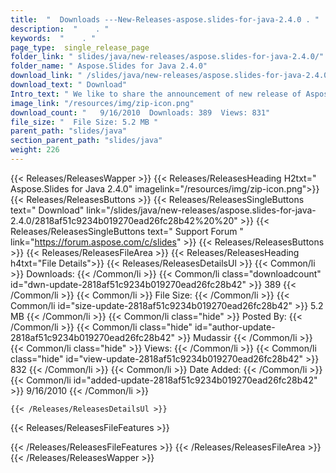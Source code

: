 ```yaml
---
title:  "  Downloads ---New-Releases-aspose.slides-for-java-2.4.0 . " 
description:  "    . " 
keywords:  "    . " 
page_type:  single_release_page
folder_link: " slides/java/new-releases/aspose.slides-for-java-2.4.0/"
folder_name: " Aspose.Slides for Java 2.4.0"
download_link: " /slides/java/new-releases/aspose.slides-for-java-2.4.0/2818af51c9234b019270ead26fc28b42"
download_text: " Download"
Intro_text: " We like to share the announcement of new release of Aspose.Slides for Java, whic..."
image_link: "/resources/img/zip-icon.png"
download_count: "   9/16/2010  Downloads: 389  Views: 831"
file_size: "  File Size: 5.2 MB "
parent_path: "slides/java"
section_parent_path: "slides/java"
weight: 226
---
```


{{< Releases/ReleasesWapper >}}
  {{< Releases/ReleasesHeading H2txt=" Aspose.Slides for Java 2.4.0" imagelink="/resources/img/zip-icon.png">}}
  {{< Releases/ReleasesButtons >}}
    {{< Releases/ReleasesSingleButtons text=" Download" link="/slides/java/new-releases/aspose.slides-for-java-2.4.0/2818af51c9234b019270ead26fc28b42%20%20" >}}
    {{< Releases/ReleasesSingleButtons text=" Support Forum " link="https://forum.aspose.com/c/slides" >}}
  {{< Releases/ReleasesButtons >}}
  {{< Releases/ReleasesFileArea >}}
    {{< Releases/ReleasesHeading h4txt="File Details">}}
    {{< Releases/ReleasesDetailsUl >}}
            {{< Common/li  >}} Downloads: {{< /Common/li >}} 
      {{< Common/li class="downloadcount" id="dwn-update-2818af51c9234b019270ead26fc28b42" >}} 389 {{< /Common/li >}} 
      {{< Common/li  >}} File Size: {{< /Common/li >}} 
      {{< Common/li id="size-update-2818af51c9234b019270ead26fc28b42" >}} 5.2 MB {{< /Common/li >}} 
      {{< Common/li  class="hide" >}} Posted By: {{< /Common/li >}} 
      {{< Common/li class="hide" id="author-update-2818af51c9234b019270ead26fc28b42" >}} Mudassir {{< /Common/li >}} 
      {{< Common/li class="hide"  >}} Views: {{< /Common/li >}} 
      {{< Common/li class="hide" id="view-update-2818af51c9234b019270ead26fc28b42" >}} 832 {{< /Common/li >}} 
      {{< Common/li  >}} Date Added: {{< /Common/li >}} 
      {{< Common/li id="added-update-2818af51c9234b019270ead26fc28b42" >}} 9/16/2010 {{< /Common/li >}} 

    {{< /Releases/ReleasesDetailsUl >}}

  {{< Releases/ReleasesFileFeatures >}}
      
  {{< /Releases/ReleasesFileFeatures >}}
 {{< /Releases/ReleasesFileArea >}}
{{< /Releases/ReleasesWapper >}}


